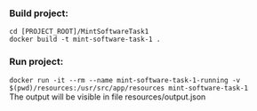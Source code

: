 ### Build project:
`cd [PROJECT_ROOT]/MintSoftwareTask1`\
`docker build -t mint-software-task-1 .` 
### Run project: 
`docker run -it --rm --name mint-software-task-1-running -v $(pwd)/resources:/usr/src/app/resources mint-software-task-1`\
The output will be visible in file resources/output.json
